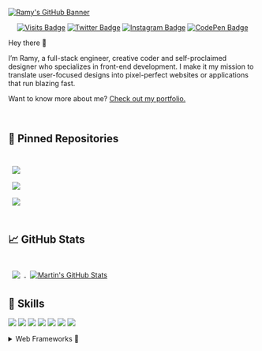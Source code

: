 [![Ramy's GitHub Banner](https://github.com/rhpo/rhpo/assets/69460661/a976a57e-3512-4d08-bcba-34d9ed592fcb)](https://github.com/rhpo)

<div align="center">

[![Visits Badge](https://badges.pufler.dev/visits/rhpo/rhpo)](https://rhpo.dev)
[![Twitter Badge](https://img.shields.io/badge/Twitter-Profile-informational?style=flat&logo=twitter&logoColor=white&color=1CA2F1)](https://twitter.com/)
[![Instagram Badge](https://img.shields.io/badge/Instagram-Profile-Informational?style=flat&logo=instagram&logoColor=white&color=royalblue)](https://instagram.com/ramyhadid)
[![CodePen Badge](https://img.shields.io/badge/CodePen-Profile-informational?style=flat&logo=codepen&logoColor=white&color=black)](https://codepen.io/rhpo)

</div>

Hey there 👋

I’m Ramy, a full-stack engineer, creative coder and self-proclaimed designer who specializes in front-end development. I make it my mission to translate user-focused designs into pixel-perfect websites or applications that run blazing fast.

Want to know more about me? [Check out my portfolio.](https://www.ramey.ml/)

<br>

## 📌 Pinned Repositories

<br>

<a href="https://github.com/rhpo/Luna">
  <img align="center" style="margin:0.5rem" src="https://github-readme-stats.vercel.app/api/pin/?username=rhpo&repo=Luna&title_color=ffffff&text_color=c9cacc&icon_color=4AB197&bg_color=1A2B34" />
</a>

<br>

<a href="https://github.com/rhpo/life.js">
  <img align="center" style="margin:0.5rem" src="https://github-readme-stats.vercel.app/api/pin/?username=rhpo&repo=life.js&title_color=ffffff&text_color=c9cacc&icon_color=4AB197&bg_color=1A2B34" />
</a>

<br>

<a href="https://github.com/rhpo/ng-limeade">
  <img align="center" style="margin:0.5rem" src="https://github-readme-stats.vercel.app/api/pin/?username=rhpo&repo=Jax&title_color=ffffff&text_color=c9cacc&icon_color=4AB197&bg_color=1A2B34" />
</a>

<br>
<br>

## &#x1f4c8; GitHub Stats

<br>

<a href="https://github.com/rhpo">
  <img align="center" style="margin:0.5rem" src="https://github-readme-stats.vercel.app/api/top-langs/?username=rhpo&hide=html,css&title_color=ffffff&text_color=c9cacc&icon_color=4AB197&bg_color=1A2B34" />
</a>

<a href="https://github.com/rhpo">
  <img align="center" style="margin:0.5rem" src="https://github-readme-stats.vercel.app/api?username=rhpo&show_icons=true&line_height=27&count_private=true&title_color=ffffff&text_color=c9cacc&icon_color=4AB097&bg_color=1A2B34" alt="Martin's GitHub Stats" />
</a>

<br>

## 💼 Skills

![](https://img.shields.io/badge/TypeScript-informational?style=flat&logo=TypeScript&logoColor=white&color=blue)
![](https://img.shields.io/badge/JavaScript-informational?style=flat&logo=JavaScript&logoColor=white&color=yellow)
![](https://img.shields.io/badge/CSharp-informational?style=flat&logo=c-sharp&logoColor=white&color=indigo)
![](https://img.shields.io/badge/Ruby-informational?style=flat&logo=ruby&logoColor=white&color=red)
![](https://img.shields.io/badge/Python-informational?style=flat&logo=python&logoColor=white&color=yellow)
![](https://img.shields.io/badge/CSS-informational?style=flat&logo=css3&logoColor=white&color=4AB197)
![](https://img.shields.io/badge/.NET-informational?style=flat&logo=.net&logoColor=white&color=rgb(0,106,232))

<details>
<summary>Web Frameworks 🧩</summary>
  
<br>

![](https://img.shields.io/badge/React-informational?style=flat&logo=react&logoColor=white&color=royalblue)
![](https://img.shields.io/badge/Svelte-informational?style=flat&logo=svelte&logoColor=white&color=orange)
![](https://img.shields.io/badge/Sass-informational?style=flat&logo=Sass&logoColor=white&color=pink)

<br>

<h3>Tools 🛠️</h3>
<br>

![](https://img.shields.io/badge/Tools-NPM-informational?style=flat&logo=npm&logoColor=white&color=4AB197)
![](https://img.shields.io/badge/Tools-Postman-informational?style=flat&logo=Postman&logoColor=white&color=4AB197)
![](https://img.shields.io/badge/Tools-GitHub-informational?style=flat&logo=GitHub&logoColor=white&color=4AB197)

<br>

<h3>Graphic Design 🎨</h3>
<br>

![](https://img.shields.io/badge/Photoshop-informational?style=flat&logo=Adobe-Photoshop&logoColor=white&color=royalblue)
![](https://img.shields.io/badge/Illustrator-informational?style=flat&logo=Adobe-Illustrator&logoColor=white&color=orange)

</details>

<br>
